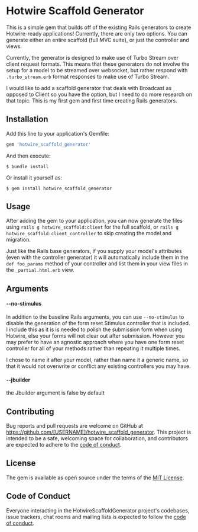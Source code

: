 # Hotwire Scaffold Generator

This is a simple gem that builds off of the existing Rails generators to create Hotwire-ready applications! Currently, there are only two options.
You can generate either an entire scaffold (full MVC suite), or just the controller and views. 

Currently, the generator is designed to make use of Turbo Stream over client request formats. This means that these generators do not involve the setup for a model to be streamed over websocket, but rather respond with `.turbo_stream.erb` format responses to make use of Turbo Stream. 

I would like to add a scaffold generator that deals with Broadcast as opposed to Client so you have the option, but I need to do more research on that topic. This is my first gem and first time creating Rails generators.

## Installation

Add this line to your application's Gemfile:

```ruby
gem 'hotwire_scaffold_generator'
```

And then execute:

    $ bundle install

Or install it yourself as:

    $ gem install hotwire_scaffold_generator

## Usage

After adding the gem to your application, you can now generate the files using `rails g hotwire_scaffold:client` for the full scaffold, or `rails g hotwire_scaffold:client_controller` to skip creating the model and migration.

Just like the Rails base generators, if you supply your model's attributes (even with the controller generator) it will automatically include them in the `def foo_params` method of your controller and list them in your view files in the `_partial.html.erb` view. 

## Arguments

#### --no-stimulus
In addition to the baseline Rails arguments, you can use `--no-stimulus` to disable the generation of the form reset Stimulus controller that is included. I include this as it is is needed to polish the submission form when using Hotwire, else your forms will not clear out after submission. However you may prefer to have an agnostic approach where you have one form reset controller for all of your methods rather than repeating it multiple times.

I chose to name it after your model, rather than name it a generic name, so that it would not overwrite or conflict any existing controllers you may have.

#### --jbuilder
the Jbuilder argument is false by default

## Contributing

Bug reports and pull requests are welcome on GitHub at https://github.com/[USERNAME]/hotwire_scaffold_generator. This project is intended to be a safe, welcoming space for collaboration, and contributors are expected to adhere to the [code of conduct](https://github.com/[USERNAME]/hotwire_scaffold_generator/blob/master/CODE_OF_CONDUCT.md).

## License

The gem is available as open source under the terms of the [MIT License](https://opensource.org/licenses/MIT).

## Code of Conduct

Everyone interacting in the HotwireScaffoldGenerator project's codebases, issue trackers, chat rooms and mailing lists is expected to follow the [code of conduct](https://github.com/[USERNAME]/hotwire_scaffold_generator/blob/master/CODE_OF_CONDUCT.md).
